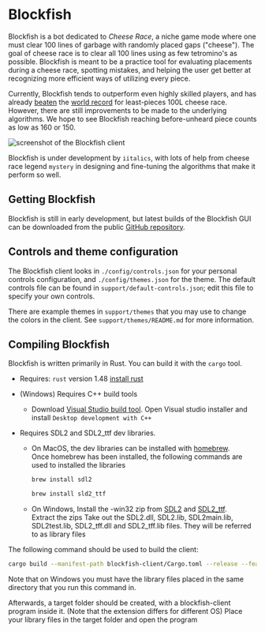 # Blockfish

Blockfish is a bot dedicated to *Cheese Race*, a niche game mode where one must clear 100
lines of garbage with randomly placed gaps ("cheese"). The goal of cheese race is to clear
all 100 lines using as few tetromino's as possible. Blockfish is meant to be a practice
tool for evaluating placements during a cheese race, spotting mistakes, and helping the
user get better at recognizing more efficient ways of utilizing every piece.

Currently, Blockfish tends to outperform even highly skilled players, and has already
[beaten](https://jstris.jezevec10.com/replay/53445238) the [world
record](https://jstris.jezevec10.com/replay/54532835) for least-pieces 100L cheese
race. However, there are still improvements to be made to the underlying algorithms. We
hope to see Blockfish reaching before-unheard piece counts as low as 160 or 150.

![screenshot of the Blockfish client](https://raw.githubusercontent.com/iitalics/blockfish/dev/support/readme-screenshot.png)

Blockfish is under development by `iitalics`, with lots of help from cheese race legend
`mystery` in designing and fine-tuning the algorithms that make it perform so well.

## Getting Blockfish

Blockfish is still in early development, but latest builds of the Blockfish GUI can be
downloaded from the public [GitHub repository](https://github.com/iitalics/blockfish/releases).

## Controls and theme configuration

The Blockfish client looks in `./config/controls.json` for your personal controls
configuration, and `./config/themes.json` for the theme. The default controls file can be
found in `support/default-controls.json`; edit this file to specify your own controls.

There are example themes in `support/themes` that you may use to change the colors in the
client. See `support/themes/README.md` for more information.

## Compiling Blockfish

Blockfish is written primarily in Rust. You can build it with the `cargo` tool.

* Requires: `rust` version 1.48 [install rust](https://www.rust-lang.org/tools/install)

* (Windows) Requires C++ build tools
  - Download [Visual Studio build tool](https://visualstudio.microsoft.com/thank-you-downloading-visual-studio/?sku=BuildTools&rel=16). Open Visual studio installer and install `Desktop development with C++`

* Requires SDL2 and SDL2_ttf dev libraries.

  - On MacOS, the dev libraries can be installed with [homebrew](https://brew.sh/).      
    Once homebrew has been installed, the following commands are used to installed the libraries
    ```sh
    brew install sdl2
    ```
    ```sh
    brew install sld2_ttf
    ```
  - On Windows,
    Install the -win32 zip from [SDL2](https://github.com/libsdl-org/SDL/releases) and [SDL2_ttf](https://github.com/libsdl-org/SDL_ttf/releases).      
    Extract the zips
    Take out the SDL2.dll, SDL2.lib, SDL2main.lib, SDL2test.lib, SDL2_tff.dll and SDL2_tff.lib files. They will be referred to as library files  

  
The following command should be used to build the client:

```sh
cargo build --manifest-path blockfish-client/Cargo.toml --release --features msgbox
```

Note that on Windows you must have the library files placed in the
same directory that you run this command in.

Afterwards, a target folder should be created, with a blockfish-client program inside it. (Note that the extension differs for different OS)
Place your library files in the target folder and open the program
